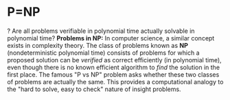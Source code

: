 # P=NP
?
Are all problems verifiable in polynomial time actually solvable in polynomial time?
**Problems in NP:** In computer science, a similar concept exists in complexity theory. The class of problems known as **NP** (nondeterministic polynomial time) consists of problems for which a proposed solution can be _verified_ as correct efficiently (in polynomial time), even though there is no known efficient algorithm to _find_ the solution in the first place. The famous "P vs NP" problem asks whether these two classes of problems are actually the same. This provides a computational analogy to the "hard to solve, easy to check" nature of insight problems.